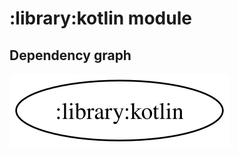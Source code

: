 # :library:kotlin module
## Dependency graph
![Dependency graph](../../docs/images/graphs/dep_graph_library_kotlin.svg)
